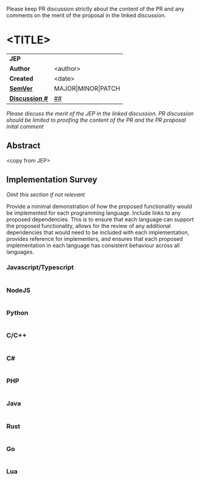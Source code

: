 <!--
Thank you for your interest in contributing to the JMESPath Specification.

Before creating a pull request, please ensure that the feature or change has been fully discussed in a discussion and the discussion has been assigned a JEP tag.

This PR should include a JEP specification file based off TEMPLATE.md, named with the pattern "jep-###-title.md", and a compliance test json in either
grammar/ or functions/ as appropriate.
Additionally, the PR should include any intended modifications to the GRAMMAR file.

Please complete the required sections below:
-->
Please keep PR discussion strictly about the content of the PR and any comments on the merit of the proposal in the linked discussion.

# \<TITLE>

|||
|---|---
| **JEP**    | 
| **Author** | \<author>
| **Created**| \<date>
| **[SemVer](https://semver.org/spec/v2.0.0.html#summary)** | MAJOR\|MINOR\|PATCH
| **[Discussion #](https://github.com/jmespath-community/jmespath.jep/discussions)** | [##](https://github.com/jmespath-community/jmespath.jep/discussions/##)

*Please discuss the merit of the JEP in the linked discussion. PR discussion should be limited to proofing the content of the PR and the PR proposal inital comment*

## Abstract

\<copy from JEP>

## Implementation Survey

*Omit this section if not relevant*

Provide a minimal demonstration of how the proposed functionality would be implemented for each programming language.
Include links to any proposed dependencies. This is to ensure that each language can support the proposed functionality, allows for
the review of any additional dependencies that would need to be included with each implementation, provides reference for implementers,
and ensures that each proposed implementation in each language has consistent behaviour across all languages.


### Javascript/Typescript

```typescript
```

### NodeJS

```nodejs
```

### Python

```python3
```

### C/C++

```c++
```

### C#

```c#
```

### PHP

```php
```

### Java

```java
```

### Rust

```rust
```

### Go

```go
```

### Lua

```lua
```
